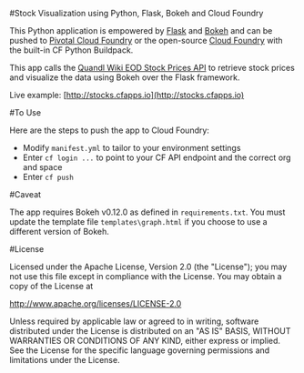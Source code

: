 #Stock Visualization using Python, Flask, Bokeh and Cloud Foundry

This Python application is empowered by [Flask](http://flask.pocoo.org) and [Bokeh](http://bokeh.pydata.org) and can be pushed to [Pivotal Cloud Foundry](http://pivotal.io/platform) or the open-source [Cloud Foundry](https://www.cloudfoundry.org) with the built-in CF Python Buildpack.

This app calls the [Quandl Wiki EOD Stock Prices API](http://www.quandl.com) to retrieve stock prices and visualize the data using Bokeh over the Flask framework.

Live example: [http://stocks.cfapps.io](http://stocks.cfapps.io)


#To Use

Here are the steps to push the app to Cloud Foundry:

* Modify `manifest.yml` to tailor to your environment settings
* Enter `cf login ...` to point to your CF API endpoint and the correct org and space
* Enter `cf push`

#Caveat

The app requires Bokeh v0.12.0 as defined in `requirements.txt`. You must update the template file `templates\graph.html` if you choose to use a different version of Bokeh.


#License

Licensed under the Apache License, Version 2.0 (the "License");
you may not use this file except in compliance with the License.
You may obtain a copy of the License at

<http://www.apache.org/licenses/LICENSE-2.0>

Unless required by applicable law or agreed to in writing, software
distributed under the License is distributed on an "AS IS" BASIS,
WITHOUT WARRANTIES OR CONDITIONS OF ANY KIND, either express or implied.
See the License for the specific language governing permissions and
limitations under the License.
